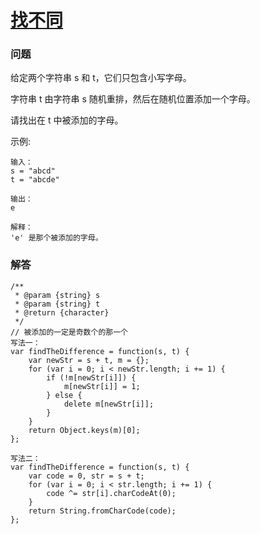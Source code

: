 # [找不同](https://leetcode-cn.com/problems/find-the-difference)

### 问题

给定两个字符串 s 和 t，它们只包含小写字母。

字符串 t 由字符串 s 随机重排，然后在随机位置添加一个字母。

请找出在 t 中被添加的字母。



示例:

```
输入：
s = "abcd"
t = "abcde"

输出：
e

解释：
'e' 是那个被添加的字母。
```

### 解答

```
/**
 * @param {string} s
 * @param {string} t
 * @return {character}
 */
// 被添加的一定是奇数个的那一个
写法一：
var findTheDifference = function(s, t) {
    var newStr = s + t, m = {};
    for (var i = 0; i < newStr.length; i += 1) {
        if (!m[newStr[i]]) {
            m[newStr[i]] = 1;
        } else {
            delete m[newStr[i]];
        }
    }
    return Object.keys(m)[0];
};

写法二：
var findTheDifference = function(s, t) {
    var code = 0, str = s + t;
    for (var i = 0; i < str.length; i += 1) {
        code ^= str[i].charCodeAt(0);
    }
    return String.fromCharCode(code);
};
```
